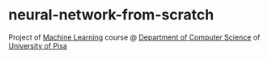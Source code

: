 # neural-network-from-scratch
Project of [Machine Learning](https://esami.unipi.it/esami2/programma.php?c=36545) course @ [Department of Computer Science](https://di.unipi.it/en/?start=25) of [University of Pisa](https://unipi.it)
